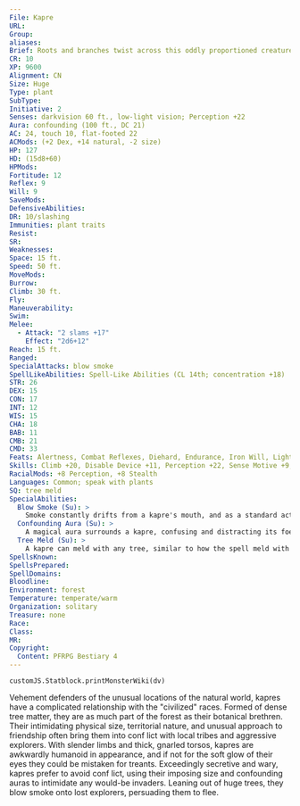 ```yaml
---
File: Kapre
URL: 
Group: 
aliases: 
Brief: Roots and branches twist across this oddly proportioned creature to form knots of muscle. Its eyes burn like embers.
CR: 10
XP: 9600
Alignment: CN
Size: Huge
Type: plant
SubType: 
Initiative: 2
Senses: darkvision 60 ft., low-light vision; Perception +22
Aura: confounding (100 ft., DC 21)
AC: 24, touch 10, flat-footed 22
ACMods: (+2 Dex, +14 natural, -2 size)
HP: 127
HD: (15d8+60)
HPMods: 
Fortitude: 12
Reflex: 9
Will: 9
SaveMods: 
DefensiveAbilities: 
DR: 10/slashing
Immunities: plant traits
Resist: 
SR: 
Weaknesses: 
Space: 15 ft.
Speed: 50 ft.
MoveMods: 
Burrow: 
Climb: 30 ft.
Fly: 
Maneuverability: 
Swim: 
Melee: 
  - Attack: "2 slams +17"
    Effect: "2d6+12"
Reach: 15 ft.
Ranged: 
SpecialAttacks: blow smoke
SpellLikeAbilities: Spell-Like Abilities (CL 14th; concentration +18)  Constant-speak with plants At will-invisibility
STR: 26
DEX: 15
CON: 17
INT: 12
WIS: 15
CHA: 18
BAB: 11
CMB: 21
CMD: 33
Feats: Alertness, Combat Reflexes, Diehard, Endurance, Iron Will, Lightning Reflexes, Power Attack, Toughness
Skills: Climb +20, Disable Device +11, Perception +22, Sense Motive +9, Stealth +18, Survival +9
RacialMods: +8 Perception, +8 Stealth
Languages: Common; speak with plants
SQ: tree meld
SpecialAbilities:
  Blow Smoke (Su): >
    Smoke constantly drifts from a kapre's mouth, and as a standard action it can exhale a 30-foot cone of smoke. Any creature in the area must succeed at a DC 20 Fortitude save or be nauseated for 1 round. This is a poison effect, and the save DC is Constitution-based.
  Confounding Aura (Su): >
    A magical aura surrounds a kapre, confusing and distracting its foes. Within a kapre's aura, the DC of all Survival checks is increased by 15, and creatures trained in Survival are no longer able to automatically determine true north. On top of this, any creature within a kapre's aura must succeed at a DC 21 Will saving throw when it enters the area or take a -4 penalty on concentration checks, initiative checks, and skill checks. A kapre can suppress this aura at will.
  Tree Meld (Su): >
    A kapre can meld with any tree, similar to how the spell meld with stone functions. It can remain melded with a tree as long as it wishes.
SpellsKnown: 
SpellsPrepared: 
SpellDomains: 
Bloodline: 
Environment: forest
Temperature: temperate/warm
Organization: solitary
Treasure: none
Race: 
Class: 
MR: 
Copyright:
  Content: PFRPG Bestiary 4
---
```

```dataviewjs
customJS.Statblock.printMonsterWiki(dv)
```
Vehement defenders of the unusual locations of the natural world, kapres have a complicated relationship with the "civilized" races. Formed of dense tree matter, they are as much part of the forest as their botanical brethren. Their intimidating physical size, territorial nature, and unusual approach to friendship often bring them into conf lict with local tribes and aggressive explorers. With slender limbs and thick, gnarled torsos, kapres are awkwardly humanoid in appearance, and if not for the soft glow of their eyes they could be mistaken for treants. Exceedingly secretive and wary, kapres prefer to avoid conf lict, using their imposing size and confounding auras to intimidate any would-be invaders. Leaning out of huge trees, they blow smoke onto lost explorers, persuading them to flee.
